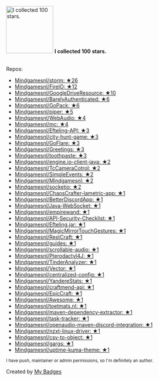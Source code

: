 <img src="https://my-badges.github.io/my-badges/stars-100.png" alt="I collected 100 stars." title="I collected 100 stars." width="128">
<strong>I collected 100 stars.</strong>
<br><br>

Repos:

* <a href="https://github.com/Mindgamesnl/storm">Mindgamesnl/storm: ★26</a>
* <a href="https://github.com/Mindgamesnl/FireIO">Mindgamesnl/FireIO: ★12</a>
* <a href="https://github.com/Mindgamesnl/GoogleDriveResource">Mindgamesnl/GoogleDriveResource: ★10</a>
* <a href="https://github.com/Mindgamesnl/BarelyAuthenticated">Mindgamesnl/BarelyAuthenticated: ★6</a>
* <a href="https://github.com/Mindgamesnl/GoPack">Mindgamesnl/GoPack: ★6</a>
* <a href="https://github.com/Mindgamesnl/piper">Mindgamesnl/piper: ★5</a>
* <a href="https://github.com/Mindgamesnl/WebAudio">Mindgamesnl/WebAudio: ★4</a>
* <a href="https://github.com/Mindgamesnl/mc">Mindgamesnl/mc: ★4</a>
* <a href="https://github.com/Mindgamesnl/Efteling-API">Mindgamesnl/Efteling-API: ★3</a>
* <a href="https://github.com/Mindgamesnl/city-hunt-game">Mindgamesnl/city-hunt-game: ★3</a>
* <a href="https://github.com/Mindgamesnl/GoFlare">Mindgamesnl/GoFlare: ★3</a>
* <a href="https://github.com/Mindgamesnl/Greetings">Mindgamesnl/Greetings: ★3</a>
* <a href="https://github.com/Mindgamesnl/toothpaste">Mindgamesnl/toothpaste: ★3</a>
* <a href="https://github.com/Mindgamesnl/engine.io-client-java">Mindgamesnl/engine.io-client-java: ★2</a>
* <a href="https://github.com/Mindgamesnl/TcCameraCotrol">Mindgamesnl/TcCameraCotrol: ★2</a>
* <a href="https://github.com/Mindgamesnl/SimpleEvents">Mindgamesnl/SimpleEvents: ★2</a>
* <a href="https://github.com/Mindgamesnl/Mindgamesnl">Mindgamesnl/Mindgamesnl: ★2</a>
* <a href="https://github.com/Mindgamesnl/socketio">Mindgamesnl/socketio: ★2</a>
* <a href="https://github.com/Mindgamesnl/ChaosCrafter-lametric-app">Mindgamesnl/ChaosCrafter-lametric-app: ★1</a>
* <a href="https://github.com/Mindgamesnl/BetterDiscordApp">Mindgamesnl/BetterDiscordApp: ★1</a>
* <a href="https://github.com/Mindgamesnl/Java-WebSocket">Mindgamesnl/Java-WebSocket: ★1</a>
* <a href="https://github.com/Mindgamesnl/empirewand">Mindgamesnl/empirewand: ★1</a>
* <a href="https://github.com/Mindgamesnl/API-Security-Checklist">Mindgamesnl/API-Security-Checklist: ★1</a>
* <a href="https://github.com/Mindgamesnl/Efteling.jar">Mindgamesnl/Efteling.jar: ★1</a>
* <a href="https://github.com/Mindgamesnl/MagicMirrorTouchGestures">Mindgamesnl/MagicMirrorTouchGestures: ★1</a>
* <a href="https://github.com/Mindgamesnl/RestCraft">Mindgamesnl/RestCraft: ★1</a>
* <a href="https://github.com/Mindgamesnl/guides">Mindgamesnl/guides: ★1</a>
* <a href="https://github.com/Mindgamesnl/scrollable-audio">Mindgamesnl/scrollable-audio: ★1</a>
* <a href="https://github.com/Mindgamesnl/Pterodactyl4J">Mindgamesnl/Pterodactyl4J: ★1</a>
* <a href="https://github.com/Mindgamesnl/TinderAnalyzer">Mindgamesnl/TinderAnalyzer: ★1</a>
* <a href="https://github.com/Mindgamesnl/Vector">Mindgamesnl/Vector: ★1</a>
* <a href="https://github.com/Mindgamesnl/centralized-config">Mindgamesnl/centralized-config: ★1</a>
* <a href="https://github.com/Mindgamesnl/YandereStats">Mindgamesnl/YandereStats: ★1</a>
* <a href="https://github.com/Mindgamesnl/craftmend-api">Mindgamesnl/craftmend-api: ★1</a>
* <a href="https://github.com/Mindgamesnl/EpicCraft">Mindgamesnl/EpicCraft: ★1</a>
* <a href="https://github.com/Mindgamesnl/Awesome">Mindgamesnl/Awesome: ★1</a>
* <a href="https://github.com/Mindgamesnl/toetmats.nl">Mindgamesnl/toetmats.nl: ★1</a>
* <a href="https://github.com/Mindgamesnl/maven-dependency-extractor">Mindgamesnl/maven-dependency-extractor: ★1</a>
* <a href="https://github.com/Mindgamesnl/task-tracker">Mindgamesnl/task-tracker: ★1</a>
* <a href="https://github.com/Mindgamesnl/openaudio-maven-discord-integration">Mindgamesnl/openaudio-maven-discord-integration: ★1</a>
* <a href="https://github.com/Mindgamesnl/nzxt-linux-driver">Mindgamesnl/nzxt-linux-driver: ★1</a>
* <a href="https://github.com/Mindgamesnl/csv-to-object">Mindgamesnl/csv-to-object: ★1</a>
* <a href="https://github.com/Mindgamesnl/gargs">Mindgamesnl/gargs: ★1</a>
* <a href="https://github.com/Mindgamesnl/uptime-kuma-theme">Mindgamesnl/uptime-kuma-theme: ★1</a>

<sup>I have push, maintainer or admin permissions, so I'm definitely an author.<sup>



Created by <a href="https://github.com/my-badges/my-badges">My Badges</a>